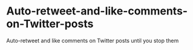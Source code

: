 # Auto-retweet-and-like-comments-on-Twitter-posts
Auto-retweet and like comments on Twitter posts until you stop them
